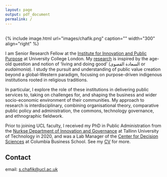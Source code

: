 ```yaml
---
layout: page
output: pdf_document
permalink: /
---
```

<br />
{% include image.html url="images/chafik.png" caption="" width="300" align="right" %}

I am Senior Research Fellow at the [Institute for Innovation and Public Purpose] at University College London. My [research] is inspired by the age-old question and notion of ‘living and doing good’ (السعادة القصوى or *eudaimonia*). I study the pursuit and understanding of public value creation beyond a global-Western paradigm, focusing on purpose-driven indigenous institutions rooted in religious traditions. 

In particular, I explore the role of these institutions in delivering public services to, taking on challenges for, and shaping the business and wider socio-economic environment of their communities. My approach to research is interdisciplinary, combining organisational theory, comparative public policy and administration, the commons, technology governance, and ethnographic fieldwork.

Prior to joining UCL faculty, I received my PhD in Public Administration from the [Nurkse Department of Innovation and Governance] at Tallinn University of Technology in 2020, and was a Lab Manager of the [Center for Decision Sciences] at Columbia Business School. See my [CV] for more.

## Contact

email: [s.chafik@ucl.ac.uk]

[s.chafik@ucl.ac.uk]: mailto:s.chafik@ucl.ac.uk
[Institute for Innovation and Public Purpose]: https://www.ucl.ac.uk/bartlett/public-purpose/ucl-institute-innovation-and-public-purpose
[Nurkse Department of Innovation and Governance]: https://taltech.ee/en/nurkse
[Center for Decision Sciences]: https://business.columbia.edu/cds
[research]: https://schafik.github.io/research/
[CV]: https://schafik.github.io/f/SalahChafik_CV.pdf
